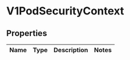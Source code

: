 
# V1PodSecurityContext

## Properties
Name | Type | Description | Notes
------------ | ------------- | ------------- | -------------



